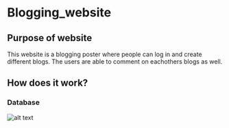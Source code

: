 # Blogging_website

## Purpose of website

This website is a blogging poster where people can log in and create different blogs. The users are able to comment on eachothers blogs as well.

## How does it work?

### Database

![alt text](pics/database.png)
